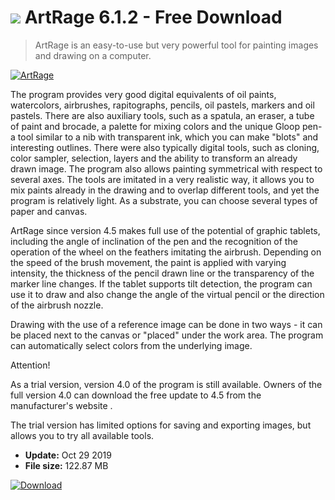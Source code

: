 # ![](https://cdn.softexe.net/static/icon/3/artrage-9949.png) ArtRage 6.1.2 - Free Download

> ArtRage is an easy-to-use but very powerful tool for painting images and drawing on a computer.

[![ArtRage](https://gallery.dpcdn.pl/imgc/Tools/2670/g_-_420x350_1.5_-_x20140911145413_0.png)](https://softexe.net/win/multimedia/graphics-editors/artrage:aada.html)

The program provides very good digital equivalents of oil paints, watercolors, airbrushes, rapitographs, pencils, oil pastels, markers and oil pastels. There are also auxiliary tools, such as a spatula, an eraser, a tube of paint and brocade, a palette for mixing colors and the unique Gloop pen- a tool similar to a nib with transparent ink, which you can make "blots" and interesting outlines. There were also typically digital tools, such as cloning, color sampler, selection, layers and the ability to transform an already drawn image. The program also allows painting symmetrical with respect to several axes. The tools are imitated in a very realistic way, it allows you to mix paints already in the drawing and to overlap different tools, and yet the program is relatively light. As a substrate, you can choose several types of paper and canvas.
 
 ArtRage since version 4.5 makes full use of the potential of graphic tablets, including the angle of inclination of the pen and the recognition of the operation of the wheel on the feathers imitating the airbrush. Depending on the speed of the brush movement, the paint is applied with varying intensity, the thickness of the pencil drawn line or the transparency of the marker line changes. If the tablet supports tilt detection, the program can use it to draw and also change the angle of the virtual pencil or the direction of the airbrush nozzle.
 
 Drawing with the use of a reference image can be done in two ways - it can be placed next to the canvas or "placed" under the work area. The program can automatically select colors from the underlying image. 
 
 
 Attention!
 
 As a trial version, version 4.0 of the program is still available. Owners of the full version 4.0 can download the free update to 4.5 from the manufacturer's website . 
 
 
 The trial version has limited options for saving and exporting images, but allows you to try all available tools.


- **Update:** Oct 29 2019
- **File size:** 122.87 MB

[![Download](https://cdn.softexe.net/static/img/download.png)](https://softexe.net/win/multimedia/graphics-editors/artrage:aada.html)

